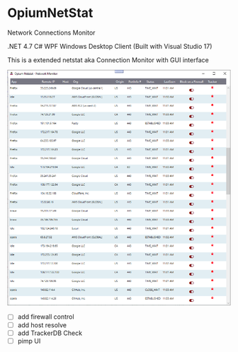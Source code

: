 # OpiumNetStat
Network Connections Monitor

.NET 4.7 C# WPF Windows Desktop Client (Built with Visual Studio 17)

This is a extended netstat aka Connection Monitor with GUI interface

 
![Opium NetStat](https://github.com/i470/OpiumNetStat/blob/master/wpf-opium-netstat-network-monitor-privacy-firewall.png "Privacy Connections Monitor and Firewall")

- [ ] add firewall control
- [ ] add host resolve
- [ ] add TrackerDB Check
- [ ] pimp UI
